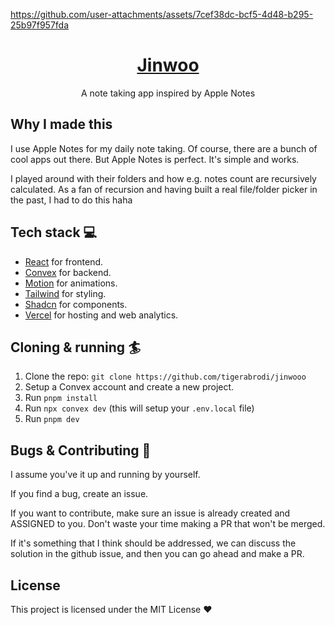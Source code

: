 https://github.com/user-attachments/assets/7cef38dc-bcf5-4d48-b295-25b97f957fda
<div align="center">
<h1 align="center">
  <a href="https://narumory.com">Jinwoo</a>
</h1>
  <p>
    A note taking app inspired by Apple Notes
  </p>
</div>

## Why I made this

I use Apple Notes for my daily note taking. Of course, there are a bunch of cool apps out there. But Apple Notes is perfect. It's simple and works.

I played around with their folders and how e.g. notes count are recursively calculated. As a fan of recursion and having built a real file/folder picker in the past, I had to do this haha

## Tech stack 💻

- [React](https://react.dev/) for frontend.
- [Convex](https://www.convex.dev/) for backend.
- [Motion](https://motion.dev/) for animations.
- [Tailwind](https://tailwindcss.com/) for styling.
- [Shadcn](https://ui.shadcn.com/) for components.
- [Vercel](https://vercel.com/) for hosting and web analytics.

## Cloning & running 🏄

1. Clone the repo: `git clone https://github.com/tigerabrodi/jinwooo`
2. Setup a Convex account and create a new project.
3. Run `pnpm install`
4. Run `npx convex dev` (this will setup your `.env.local` file)
5. Run `pnpm dev`

## Bugs & Contributing 🐛

I assume you've it up and running by yourself.

If you find a bug, create an issue.

If you want to contribute, make sure an issue is already created and ASSIGNED to you. Don't waste your time making a PR that won't be merged.

If it's something that I think should be addressed, we can discuss the solution in the github issue, and then you can go ahead and make a PR.

## License

This project is licensed under the MIT License ❤️
